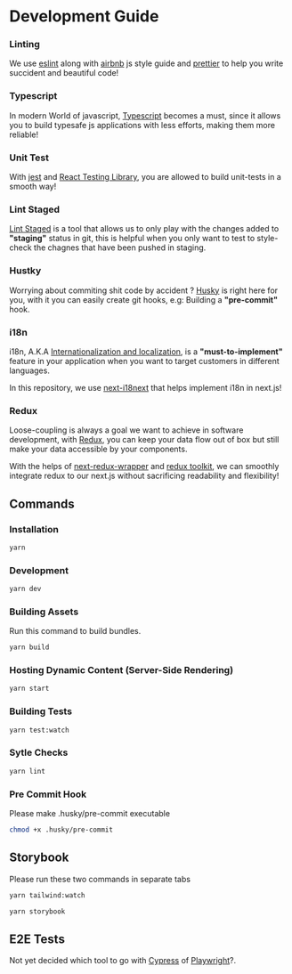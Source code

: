 # Development Guide

### Linting

We use [eslint](https://eslint.org/) along with [airbnb](https://github.com/airbnb/javascript) js style guide and [prettier](https://prettier.io/) to help you write succident and beautiful code!

### Typescript

In modern World of javascript, [Typescript](https://www.typescriptlang.org/) becomes a must, since it allows you to build typesafe js applications with less efforts, making them more reliable!

### Unit Test

With [jest](https://jestjs.io/) and [React Testing Library](https://testing-library.com/docs/react-testing-library/intro/), you are allowed to build unit-tests in a smooth way!

### Lint Staged

[Lint Staged](https://github.com/okonet/lint-staged) is a tool that allows us to only play with the changes added to **"staging"** status in git, this is helpful when you only want to test to style-check the chagnes that have been pushed in staging.

### Hustky

Worrying about commiting shit code by accident ? [Husky](https://typicode.github.io/husky/#/) is right here for you, with it you can easily create git hooks, e.g: Building a **"pre-commit"** hook.

### i18n

i18n, A.K.A [Internationalization and localization](https://en.wikipedia.org/wiki/Internationalization_and_localization), is a **"must-to-implement"** feature in your application when you want to target customers in different languages.

In this repository, we use [next-i18next](https://github.com/isaachinman/next-i18next) that helps implement i18n in next.js!

### Redux

Loose-coupling is always a goal we want to achieve in software development, with [Redux](https://redux.js.org/), you can keep your data flow out of box but still make your data accessible by your components.

With the helps of [next-redux-wrapper](https://github.com/kirill-konshin/next-redux-wrapper) and [redux toolkit](https://redux-toolkit.js.org/), we can smoothly integrate redux to our next.js without sacrificing readability and flexibility!

## Commands

### Installation

```bash
yarn
```

### Development

```bash
yarn dev
```

### Building Assets

Run this command to build bundles.

```bash
yarn build
```

### Hosting Dynamic Content (Server-Side Rendering)

```bash
yarn start
```

### Building Tests

```bash
yarn test:watch
```

### Sytle Checks

```bash
yarn lint
```

### Pre Commit Hook

Please make .husky/pre-commit executable

```bash
chmod +x .husky/pre-commit
```

## Storybook

Please run these two commands in separate tabs

```bash
yarn tailwind:watch
```

```bash
yarn storybook
```

## E2E Tests

Not yet decided which tool to go with [Cypress](https://www.cypress.io/) of [Playwright](https://playwright.dev/)?.
